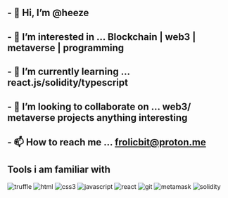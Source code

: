 ## - 👋 Hi, I’m @heeze
## - 👀 I’m interested in ... Blockchain | web3 | metaverse | programming
## - 🌱 I’m currently learning ... react.js/solidity/typescript 
## - 💞️ I’m looking to collaborate on ... web3/ metaverse projects anything interesting
## - 📫 How to reach me ... frolicbit@proton.me 

## Tools i am familiar with
![truffle](https://camo.githubusercontent.com/f4e437a68db57ac64831f6c142345f8a1e9382c73c66cb7cedfd11c6b8b2796e/68747470733a2f2f696d672e69636f6e73382e636f6d2f65787465726e616c2d766974616c69792d676f726261636865762d666c61742d766974616c792d676f726261636865762f35382f756e646566696e65642f65787465726e616c2d657468657265756d2d63727970746f63757272656e63792d766974616c69792d676f726261636865762d666c61742d766974616c792d676f726261636865762e706e67)
![html](https://camo.githubusercontent.com/48b5f1657a6666c0fa01e82f2a9119b68ac5964ab88a05923cd75041914b2ebc/68747470733a2f2f696d672e69636f6e73382e636f6d2f636f6c6f722f35302f3030303030302f68746d6c2d352e706e67)
![css3](https://camo.githubusercontent.com/ff73483a01a46d9045dd0109d131001c39ee1cdac1dd44fb33fd8faaa2f38084/68747470733a2f2f696d672e69636f6e73382e636f6d2f636f6c6f722f35302f3030303030302f637373332e706e67)
![javascript](https://camo.githubusercontent.com/84c2586aa67309f6fa224fdf5fdf33a633239375397a8e753ac1e7cc727f5458/68747470733a2f2f696d672e69636f6e73382e636f6d2f636f6c6f722f34382f3030303030302f6a6176617363726970742d2d76312e706e67)
![react](https://camo.githubusercontent.com/38b72f440cbf774558b9399b27bf659066e94b1eddc4510a9607ced1f028f6d0/68747470733a2f2f696d672e69636f6e73382e636f6d2f636f6c6f722f34382f3030303030302f72656163742d6e61746976652e706e67)
![git](https://camo.githubusercontent.com/bc60041f5ea7b022c6419b73a15aaac12a2ede682867ec0d3e3c9ec374dce54b/68747470733a2f2f696d672e69636f6e73382e636f6d2f636f6c6f722f34382f3030303030302f6769742e706e67)
![metamask](https://camo.githubusercontent.com/e81e1ec5cb621f756881ecdbbfdf2e7443314aa67a92e96185d8167760b125a6/68747470733a2f2f696d672e69636f6e73382e636f6d2f636f6c6f722f34382f756e646566696e65642f6d6574616d61736b2d6c6f676f2e706e67)
![solidity](https://user-images.githubusercontent.com/96997740/188184305-23023082-8c88-4074-9fbd-28e586c33a44.png)



<!---
heeze is a ✨ special ✨ repository because its `README.md` (this file) appears on your GitHub profile.
You can click the Preview link to take a look at your changes.
--->
